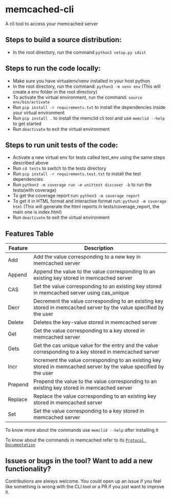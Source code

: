 # memcached-cli
A cli tool to access your memcached server

## Steps to build a source distribution:

- In the root directory, run the command
   `python3 setup.py sdist`

## Steps to run the code locally:

- Make sure you have virtualenv/venv installed in your host python
- In the root directory, run the command:
  `python3 -m venv env` (This will create a env folder in the root directory)
- To activate the virtual environment, run the command:
  `source env/bin/activate`
- Run
  `pip install -r requirements.txt` to install the dependencies inside your virtual environment
- Run
  `pip install .` to install the memclid cli tool and use
  `memclid --help` to get started
- Run
  `deactivate` to exit the virtual environment

## Steps to run unit tests of the code:

- Activate a new virtual env for tests called test_env using the same steps described above
- Run
  `cd tests` to switch to the tests directory
- Run
  `pip install -r requirements.test.txt` to install the test dependencies
- Run
  `python3 -m coverage run -m unittest discover -b` to run the tests(with coverage) 
- To get the coverage report run: `python3 -m coverage report`
- To get it in HTML format and interactive format run: `python3 -m coverage html` (This will generate the html reports in tests/coverage_report, the main one is index.html)
- Run `deactivate` to exit the virtual environment

## Features Table

| Feature | Description |
| ------------ | ------------ |
| Add | Add the value corresponding to a new key in memcached server |
| Append | Append the value to the value corresponding to an existing key stored in memcached server
| CAS | Set the value corresponding to an existing key stored in memcached server using cas_unique
| Decr | Decrement the value corresponding to an existing key stored in memcached server by the value specified by the user
| Delete | Deletes the key-value stored in memcached server
| Get | Get the value corresponding to a key stored in memcached server
| Gets | Get the cas unique value for the entry and the value corresponding to a key stored in memcached server
| Incr | Increment the value corresponding to an existing key stored in memcached server by the value specified by the user
| Prepend | Prepend the value to the value corresponding to an existing key stored in memcached server
| Replace | Replace the value corresponding to an existing key stored in memcached server
| Set | Set the value corresponding to a key stored in memcached server

To know more about the commands use `memclid --help` after installing it

To know about the commands in memcached refer to its [`Protocol Documentation`](https://github.com/memcached/memcached/blob/master/doc/protocol.txt)

## Issues or bugs in the tool? Want to add a new functionality?
Contributions are always welcome. You could open up an issue if you feel like something is wrong with the CLI tool or a PR if you just want to improve it.
